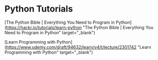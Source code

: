 # Python Tutorials

[The Python Bible | Everything You Need to Program in Python](https://hackr.io/tutorials/learn-python "The Python Bible | Everything You Need to Program in Python" target="_blank")

[Learn Programming with Python](https://www.udemy.com/draft/94632/learn/v4/t/lecture/2301742 "Learn Programming with Python" target="_blank")